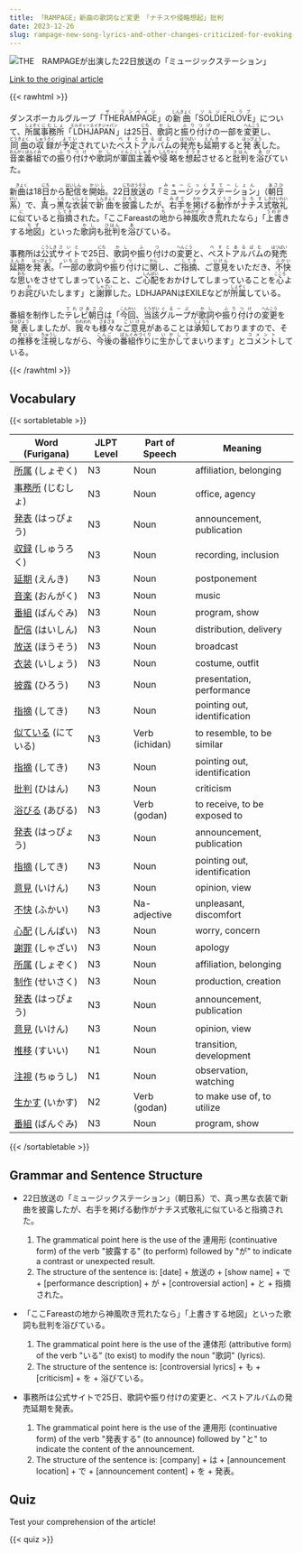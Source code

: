 ```yaml
---
title: 「RAMPAGE」新曲の歌詞など変更　「ナチスや侵略想起」批判
date: 2023-12-26
slug: rampage-new-song-lyrics-and-other-changes-criticized-for-evoking-nazis-and-invasion
---
```


![THE　RAMPAGEが出演した22日放送の「ミュージックステーション」](https://www.asahicom.jp/imgopt/img/c4db239748/comm_L/AS20231226002411.jpg "THE　RAMPAGEが出演した22日放送の「ミュージックステーション」")

[Link to the original article](https://asahi.com/articles/ASRDV5V8HRDVUCVL012.html?iref=comtop_7_06)

{{< rawhtml >}}
<p>ダンスボーカルグループ「<ruby>THERAMPAGE<rt>ザ・ランペイジ</rt></ruby>」の<ruby>新曲<rt>しんきょく</rt></ruby>「<ruby>SOLDIERLOVE<rt>ソルジャーラブ</rt></ruby>」について、<ruby>所属<rt>しょぞく</rt></ruby><ruby>事務所<rt>じむしょ</rt></ruby>「<ruby>LDHJAPAN<rt>エルディーエイチジャパン</rt></ruby>」は25<ruby>日<rt>にち</rt></ruby>、<ruby>歌詞<rt>かし</rt></ruby>と<ruby>振り付け<rt>ふりつけ</rt></ruby>の一部を<ruby>変更<rt>へんこう</rt></ruby>し、<ruby>同曲<rt>どうきょく</rt></ruby>の<ruby>収録<rt>しゅうろく</rt></ruby>が<ruby>予定<rt>よてい</rt></ruby>されていた<ruby>ベストアルバム<rt>べすとあるばむ</rt></ruby>の<ruby>発売<rt>はつばい</rt></ruby>も<ruby>延期<rt>えんき</rt></ruby>すると<ruby>発表<rt>はっぴょう</rt></ruby>した。<ruby>音楽<rt>おんがく</rt></ruby><ruby>番組<rt>ばんぐみ</rt></ruby>での<ruby>振り付け<rt>ふりつけ</rt></ruby>や<ruby>歌詞<rt>かし</rt></ruby>が<ruby>軍国主義<rt>ぐんこくしゅぎ</rt></ruby>や<ruby>侵略<rt>しんりゃく</rt></ruby>を<ruby>想起<rt>そうき</rt></ruby>させると<ruby>批判<rt>ひはん</rt></ruby>を<ruby>浴び<rt>あび</rt></ruby>ていた。</p>

<p>新<ruby>曲<rt>きょく</rt></ruby>は18<ruby>日<rt>にち</rt></ruby>から<ruby>配信<rt>はいしん</rt></ruby>を<ruby>開始<rt>かいし</rt></ruby>。22<ruby>日<rt>にち</rt></ruby><ruby>放送<rt>ほうそう</rt></ruby>の「<ruby>ミュージックステーション<rt>みゅーじっくすてーしょん</rt></ruby>」（<ruby>朝日<rt>あさひ</rt></ruby><ruby>系<rt>けい</rt></ruby>）で、<ruby>真<rt>ま</rt></ruby>っ<ruby>黒<rt>くろ</rt></ruby>な<ruby>衣装<rt>いしょう</rt></ruby>で<ruby>新<rt>しん</rt></ruby><ruby>曲<rt>きょく</rt></ruby>を<ruby>披露<rt>ひろう</rt></ruby>したが、<ruby>右手<rt>みぎて</rt></ruby>を<ruby>掲<rt>かか</rt></ruby>げる<ruby>動作<rt>どうさ</rt></ruby>が<ruby>ナチス<rt>なちす</rt></ruby><ruby>式<rt>しき</rt></ruby><ruby>敬礼<rt>けいれい</rt></ruby>に<ruby>似<rt>に</rt></ruby>ていると<ruby>指摘<rt>してき</rt></ruby>された。「ここFareastの<ruby>地<rt>ち</rt></ruby>から<ruby>神風<rt>かみかぜ</rt></ruby><ruby>吹<rt>ふ</rt></ruby>き<ruby>荒<rt>あ</rt></ruby>れたなら」「<ruby>上書<rt>うわが</rt></ruby>きする<ruby>地図<rt>ちず</rt></ruby>」といった<ruby>歌詞<rt>かし</rt></ruby>も<ruby>批判<rt>ひはん</rt></ruby>を<ruby>浴<rt>あ</rt></ruby>びている。</p>

<p>事務所は<ruby>公式<rt>こうしき</rt></ruby><ruby>サイト<rt>さいと</rt></ruby>で25<ruby>日<rt>にち</rt></ruby>、<ruby>歌詞<rt>かし</rt></ruby>や<ruby>振<rt>ふ</rt></ruby>り<ruby>付<rt>つ</rt></ruby>けの<ruby>変更<rt>へんこう</rt></ruby>と、<ruby>ベスト<rt>べすと</rt></ruby><ruby>アルバム<rt>あるばむ</rt></ruby>の<ruby>発売<rt>はつばい</rt></ruby><ruby>延期<rt>えんき</rt></ruby>を<ruby>発表<rt>はっぴょう</rt></ruby>。「<ruby>一部<rt>いちぶ</rt></ruby>の<ruby>歌詞<rt>かし</rt></ruby>や<ruby>振<rt>ふ</rt></ruby>り<ruby>付<rt>つ</rt></ruby>けに<ruby>関<rt>かん</rt></ruby>し、ご<ruby>指摘<rt>してき</rt></ruby>、ご<ruby>意見<rt>いけん</rt></ruby>をいただき、<ruby>不快<rt>ふかい</rt></ruby>な<ruby>思<rt>おも</rt></ruby>いをさせてしまっていること、ご<ruby>心配<rt>しんぱい</rt></ruby>をおかけしてしまっていることを<ruby>心<rt>こころ</rt></ruby>よりお<ruby>詫<rt>わ</rt></ruby>びいたします」と<ruby>謝罪<rt>しゃざい</rt></ruby>した。LDHJAPANはEXILEなどが<ruby>所属<rt>しょぞく</rt></ruby>している。</p>

<p>番組を制作した<ruby>テレビ朝日<rt>てれびあさひ</rt></ruby>は「<ruby>今回<rt>こんかい</rt></ruby>、<ruby>当該<rt>とうがい</rt></ruby><ruby>グループ<rt>ぐるーぷ</rt></ruby>が<ruby>歌詞<rt>かし</rt></ruby>や<ruby>振り付け<rt>ふりつけ</rt></ruby>の<ruby>変更<rt>へんこう</rt></ruby>を<ruby>発表<rt>はっぴょう</rt></ruby>しましたが、<ruby>我々<rt>われわれ</rt></ruby>も<ruby>様々<rt>さまざま</rt></ruby>な<ruby>ご意見<rt>ごいけん</rt></ruby>があることは<ruby>承知<rt>しょうち</rt></ruby>しておりますので、その<ruby>推移<rt>すいい</rt></ruby>を<ruby>注視<rt>ちゅうし</rt></ruby>しながら、<ruby>今後<rt>こんご</rt></ruby>の<ruby>番組作り<rt>ばんぐみづくり</rt></ruby>に<ruby>生かして<rt>いかして</rt></ruby>まいります」と<ruby>コメント<rt>コメント</rt></ruby>している。</p>
{{< /rawhtml >}}

## Vocabulary


{{< sortabletable >}}

| Word (Furigana) | JLPT Level | Part of Speech | Meaning |
|-----------------|------------|----------------|---------|
|[所属](https://jisho.org/search/%E6%89%80%E5%B1%9E) (しょぞく)| N3 | Noun | affiliation, belonging |
|[事務所](https://jisho.org/search/%E4%BA%8B%E5%8B%99%E6%89%80) (じむしょ)| N3 | Noun | office, agency |
|[発表](https://jisho.org/search/%E7%99%BA%E8%A1%A8) (はっぴょう)| N3 | Noun | announcement, publication |
|[収録](https://jisho.org/search/%E5%8F%8E%E9%8C%B2) (しゅうろく)| N3 | Noun | recording, inclusion |
|[延期](https://jisho.org/search/%E5%BB%B6%E6%9C%9F) (えんき)| N3 | Noun | postponement |
|[音楽](https://jisho.org/search/%E9%9F%B3%E6%A5%BD) (おんがく)| N3 | Noun | music |
|[番組](https://jisho.org/search/%E7%95%AA%E7%B5%84) (ばんぐみ)| N3 | Noun | program, show |
|[配信](https://jisho.org/search/%E9%85%8D%E4%BF%A1) (はいしん)| N3 | Noun | distribution, delivery |
|[放送](https://jisho.org/search/%E6%94%BE%E9%80%81) (ほうそう)| N3 | Noun | broadcast |
|[衣装](https://jisho.org/search/%E8%A1%A3%E8%A3%85) (いしょう)| N3 | Noun | costume, outfit |
|[披露](https://jisho.org/search/%E6%8A%AB%E9%9C%B2) (ひろう)| N3 | Noun | presentation, performance |
|[指摘](https://jisho.org/search/%E6%8C%87%E6%91%98) (してき)| N3 | Noun | pointing out, identification |
|[似ている](https://jisho.org/search/%E4%BC%BC%E3%81%A6%E3%81%84%E3%82%8B) (にている)| N3 | Verb (ichidan) | to resemble, to be similar |
|[指摘](https://jisho.org/search/%E6%8C%87%E6%91%98) (してき)| N3 | Noun | pointing out, identification |
|[批判](https://jisho.org/search/%E6%89%B9%E5%88%A4) (ひはん)| N3 | Noun | criticism |
|[浴びる](https://jisho.org/search/%E6%B5%B4%E3%81%B3%E3%82%8B) (あびる)| N3 | Verb (godan) | to receive, to be exposed to |
|[発表](https://jisho.org/search/%E7%99%BA%E8%A1%A8) (はっぴょう)| N3 | Noun | announcement, publication |
|[指摘](https://jisho.org/search/%E6%8C%87%E6%91%98) (してき)| N3 | Noun | pointing out, identification |
|[意見](https://jisho.org/search/%E6%84%8F%E8%A6%8B) (いけん)| N3 | Noun | opinion, view |
|[不快](https://jisho.org/search/%E4%B8%8D%E5%BF%AB) (ふかい)| N3 | Na-adjective | unpleasant, discomfort |
|[心配](https://jisho.org/search/%E5%BF%83%E9%85%8D) (しんぱい)| N3 | Noun | worry, concern |
|[謝罪](https://jisho.org/search/%E8%AC%9D%E7%BD%AA) (しゃざい)| N3 | Noun | apology |
|[所属](https://jisho.org/search/%E6%89%80%E5%B1%9E) (しょぞく)| N3 | Noun | affiliation, belonging |
|[制作](https://jisho.org/search/%E5%88%B6%E4%BD%9C) (せいさく)| N3 | Noun | production, creation |
|[発表](https://jisho.org/search/%E7%99%BA%E8%A1%A8) (はっぴょう)| N3 | Noun | announcement, publication |
|[意見](https://jisho.org/search/%E6%84%8F%E8%A6%8B) (いけん)| N3 | Noun | opinion, view |
|[推移](https://jisho.org/search/%E6%8E%A8%E7%A7%BB) (すいい)| N1 | Noun | transition, development |
|[注視](https://jisho.org/search/%E6%B3%A8%E8%A6%96) (ちゅうし)| N1 | Noun | observation, watching |
|[生かす](https://jisho.org/search/%E7%94%9F%E3%81%8B%E3%81%99) (いかす)| N2 | Verb (godan) | to make use of, to utilize |
|[番組](https://jisho.org/search/%E7%95%AA%E7%B5%84) (ばんぐみ)| N3 | Noun | program, show |

{{< /sortabletable >}}


## Grammar and Sentence Structure

- 22日放送の「ミュージックステーション」（朝日系）で、真っ黒な衣装で新曲を披露したが、右手を掲げる動作がナチス式敬礼に似ていると指摘された。

    1. The grammatical point here is the use of the 連用形 (continuative form) of the verb "披露する" (to perform) followed by "が" to indicate a contrast or unexpected result.
    2. The structure of the sentence is: [date] + 放送の + [show name] + で + [performance description] + が + [controversial action] + と + 指摘された。

- 「ここFareastの地から神風吹き荒れたなら」「上書きする地図」といった歌詞も批判を浴びている。

    1. The grammatical point here is the use of the 連体形 (attributive form) of the verb "いる" (to exist) to modify the noun "歌詞" (lyrics).
    2. The structure of the sentence is: [controversial lyrics] + も + [criticism] + を + 浴びている。

- 事務所は公式サイトで25日、歌詞や振り付けの変更と、ベストアルバムの発売延期を発表。

    1. The grammatical point here is the use of the 連用形 (continuative form) of the verb "発表する" (to announce) followed by "と" to indicate the content of the announcement.
    2. The structure of the sentence is: [company] + は + [announcement location] + で + [announcement content] + を + 発表。

## Quiz

Test your comprehension of the article!

{{< quiz >}}